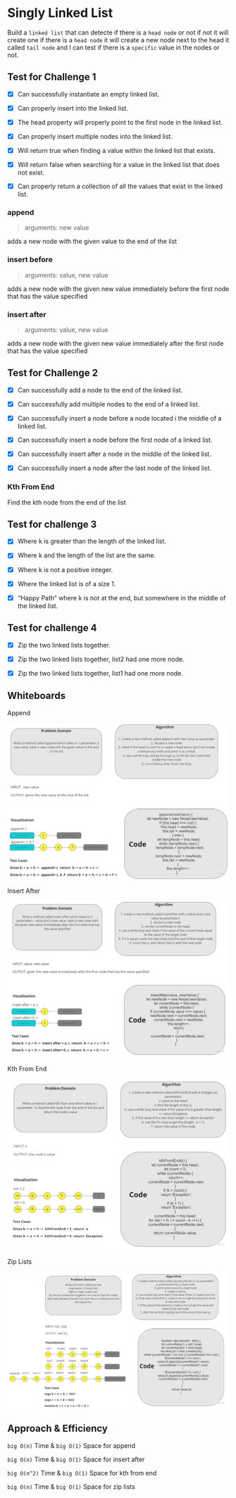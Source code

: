 # Singly Linked List

Build a `linked list` that can detecte if there is a `head node` or not if not it will create one if there is a `head node` it will create a new node next to the head it called `tail node` and I can test if there is a `specific` value in the nodes or not.

## Test for Challenge 1

- [x] Can successfully instantiate an empty linked list.

- [x] Can properly insert into the linked list.

- [x] The head property will properly point to the first node in the linked list.

- [x] Can properly insert multiple nodes into the linked list.

- [x] Will return true when finding a value within the linked list that exists.

- [x] Will return false when searching for a value in the linked list that does not exist.

- [x] Can properly return a collection of all the values that exist in the linked list.

### append

> arguments: new value

adds a new node with the given value to the end of the list

### insert before

> arguments: value, new value

adds a new node with the given new value immediately before the first node that has the value specified

### insert after

> arguments: value, new value

adds a new node with the given new value immediately after the first node that has the value specified

## Test for Challenge 2

- [x] Can successfully add a node to the end of the linked list.

- [x] Can successfully add multiple nodes to the end of a linked list.

- [x] Can successfully insert a node before a node located i the middle of a linked list.

- [x] Can successfully insert a node before the first node of a linked list.

- [x] Can successfully insert after a node in the middle of the linked list.

- [x] Can successfully insert a node after the last node of the linked list.

### Kth From End

Find the kth node from the end of the list

## Test for challenge 3

- [x] Where k is greater than the length of the linked list.

- [x] Where k and the length of the list are the same.

- [x] Where k is not a positive integer.

- [x] Where the linked list is of a size 1.

- [x] “Happy Path” where k is not at the end, but somewhere in the middle of the linked list.

## Test for challenge 4

- [x] Zip the two linked lists together.

- [x] Zip the two linked lists together, list2 had one more node.

- [x] Zip the two linked lists together, list1 had one more node.

## Whiteboards

Append

![Append](./asset/append%20LL.jpg)

Insert After

![Insert After](./asset/insert%20after%20LL.jpg)

Kth From End

![Kth From End](./asset/kth%20from%20end%20LL.jpg)

Zip Lists

![Zip Lists](./asset/zipList.jpg)

## Approach & Efficiency

`big O(n)` Time & `big O(1)` Space for append

`big O(n)` Time & `big O(1)` Space for insert after

`big O(n^2)` Time & `big O(1)` Space for kth from end

`big O(n)` Time & `big O(1)` Space for zip lists
